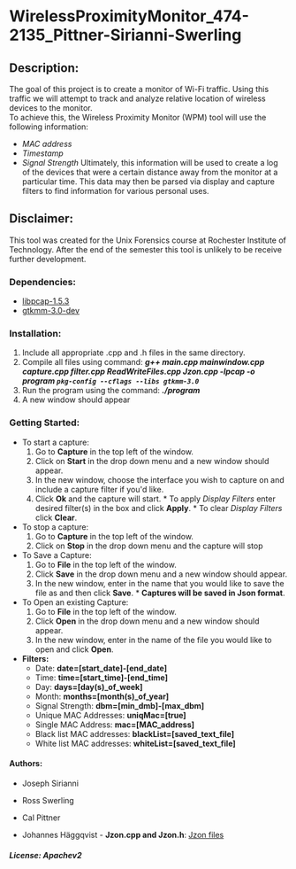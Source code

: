 WirelessProximityMonitor_474-2135_Pittner-Sirianni-Swerling
===========================================================

## **Description:**
The goal of this project is to create a monitor of Wi-Fi traffic.  Using this traffic we 
will attempt to track and analyze relative location of wireless devices to the monitor.  
To achieve this, the Wireless Proximity Monitor (WPM) tool will use the following information: 
- _MAC address_
- _Timestamp_
- _Signal Strength_
Ultimately, this information will be used to create a log of the devices that were a certain 
distance away from the monitor at a particular time.  This data may then be parsed via display
and capture filters to find information for various personal uses.

## **Disclaimer:**
This tool was created for the Unix Forensics course at Rochester Institute of Technology.  After the end of the semester this tool is unlikely to be receive further development.

### **Dependencies:**
* [libpcap-1.5.3](http://www.tcpdump.org/release/libpcap-1.5.3.tar.gz)
* [gtkmm-3.0-dev](http://www.gtkmm.org/en/download.shtml)

	
### **Installation:**
1.  Include all appropriate .cpp and .h files in the same directory.
2.  Compile all files using command: **_g++ main.cpp mainwindow.cpp capture.cpp filter.cpp ReadWriteFiles.cpp Jzon.cpp -lpcap -o program `pkg-config --cflags --libs gtkmm-3.0`_**
3.  Run the program using the command: **_./program_**
4.  A new window should appear

### **Getting Started:**
* To start a capture:
    1.  Go to **Capture** in the top left of the window.
    2.  Click on **Start** in the drop down menu and a new window should appear.
    3.  In the new window, choose the interface you wish to capture on and include a capture filter if you'd like.
    4.  Click **Ok** and the capture will start.
	  * To apply *Display Filters* enter desired filter(s) in the box and click **Apply**.
	  * To clear *Display Filters* click **Clear**.
* To stop a capture:
	1.  Go to **Capture** in the top left of the window.
	2.  Click on **Stop** in the drop down menu and the capture will stop
* To Save a Capture:
    1.  Go to **File** in the top left of the window.
	2.  Click **Save** in the drop down menu and a new window should appear.
	3.  In the new window, enter in the name that you would like to save the file as and then click **Save**.
	  * **Captures will be saved in Json format**.
* To Open an existing Capture:
    1.  Go to **File** in the top left of the window.
	2.  Click **Open** in the drop down menu and a new window should appear.
	3.  In the new window, enter in the name of the file you would like to open and click **Open**.
* **Filters:**
	* Date:  **date=[start_date]-[end_date]**
	* Time:  **time=[start_time]-[end_time]**
	* Day:  **days=[day(s)_of_week]**
	* Month:  **months=[month(s)_of_year]**
	* Signal Strength:  **dbm=[min_dmb]-[max_dbm]**
	* Unique MAC Addresses: **uniqMac=[true]**
	* Single MAC Address: **mac=[MAC_address]**
	* Black list MAC addresses: **blackList=[saved_text_file]**
	* White list MAC addresses: **whiteList=[saved_text_file]**

#### **Authors:**
* Joseph Sirianni
* Ross Swerling
* Cal Pittner

* Johannes Häggqvist - **Jzon.cpp and Jzon.h**:  [Jzon files](https://code.google.com/p/jzon/)


###### **License: _Apachev2_**

